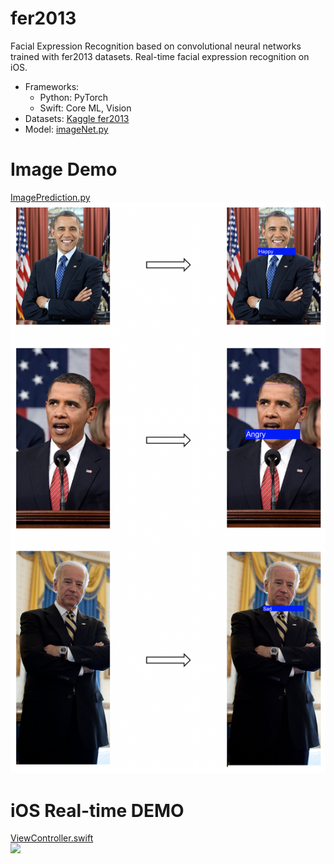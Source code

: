 # fer2013
Facial Expression Recognition based on convolutional neural networks trained with fer2013 datasets.
Real-time facial expression recognition on iOS.

- Frameworks:
  - Python: PyTorch
  - Swift: Core ML, Vision
- Datasets: [Kaggle fer2013](https://www.kaggle.com/c/challenges-in-representation-learning-facial-expression-recognition-challenge/data)
- Model: [imageNet.py](/ImageLearning/Models/ImageNet4.py)

# Image Demo
[ImagePrediction.py](/ImageLearning/ImagePrediction.py) \
![](/ImageDemo.png)

# iOS Real-time DEMO
[ViewController.swift](/ViewController.swift) \
![](/iosDEMO.gif)
